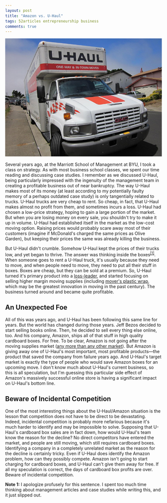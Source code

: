 ```yaml
---
layout: post
title: "Amazon vs. U-Haul"
tags: 52articles entrepreneurship business
comments: true
---
```


![A U-Haul truck, losing money](/assets/u-haul.jpg)

Several years ago, at the Marriott School of Management at BYU, I took a class on strategy. As with most business school classes, we spent our time reading and discussing case studies. I remember as we discussed U-Haul, being particularly impressed with the ingenuity of the management team in creating a profitable business out of near bankruptcy. The way U-Haul makes most of its money (at least according to my potentially faulty memory of a perhaps outdated case study) is only tangentially related to trucks. U-Haul trucks are very cheap to rent. So cheap, in fact, that U-Haul makes almost no profit from them, and sometimes incurs a loss. U-Haul had chosen a low-price strategy, hoping to gain a large portion of the market. But when you are losing money on every sale, you shouldn't try to make it up in volume. U-Haul had established itself in the market as the low-cost moving option. Raising prices would probably scare away most of their customers (imagine if McDonald's charged the same prices as Olive Garden), but keeping their prices the same was already killing the business.

But U-Haul didn't crumble. Somehow U-Haul kept the prices of their trucks low, and yet began to thrive. The answer was thinking inside the boxes<sup><a href="#note-1">[1]</a></sup>. When someone goes to rent a U-Haul truck, it's usually because they need to move, and when people need to move, they need to put all their stuff in boxes. Boxes are cheap, but they can be sold at a premium. So, U-Haul turned it's primary product into a [loss-leader](https://en.wikipedia.org/wiki/Loss_leader), and started focusing on selling higher margin moving supplies (including [mover's plastic wrap](https://www.uhaul.com/MovingSupplies/Protective-stuff/Movers-Stretch-Plastic-Wrap?mid=102), which may be the greatest innovation in moving in the past century). The business turned around and became quite profitable.

## An Unexpected Foe

All of this was years ago, and U-Haul has been following this same line for years. But the world has changed during those years. Jeff Bezos decided to start selling books online. Then, he decided to sell every thing else online, too. And his company, Amazon, ships all of that stuff in high quality cardboard boxes. For free. To be clear, Amazon is not going after the moving supplies market ([any more than any other market](http://www.amazon.com/Duck-Stretch-Inches-Single-970700/dp/B000NHTUCE/ref=sr_1_1)). But Amazon is giving away one of U-Haul's most important, most profitable products&mdash;the product that saved the company from failure years ago. And U-Haul's target market is exactly the type of people who would save Amazon boxes for an upcoming move. I don't know much about U-Haul's current business, so this is all speculation, but I'm guessing this particular side effect of Amazon's massively successful online store is having a significant impact on U-Haul's bottom line.

## Beware of Incidental Competition

One of the most interesting things about the U-Haul/Amazon situation is the lesson that competition does not have to be direct to be devastating. Indeed, incidental competition is probably more nefarious because it's much harder to identify and may be impossible to solve. Supposing that U-Haul's cardboard box sales are in fact down, how would U-Haul's team know the reason for the decline? No direct competitors have entered the market, and people are still moving, which still requires cardboard boxes. Identifying a company in a completely unrelated market as the reason for the decline is certainly tricky. Even if U-Haul does identify the Amazon problem, how can they possibly compete. Amazon isn't going to start charging for cardboard boxes, and U-Haul can't give them away for free. If all my speculation is correct, the days of cardboard box profits are over. Beware of incidental competition.

<aside id="note-1"><b>Note 1:</b> I apologize profusely for this sentence. I spent too much time thinking about management articles and case studies while writing this, and it just slipped out.</aside>

